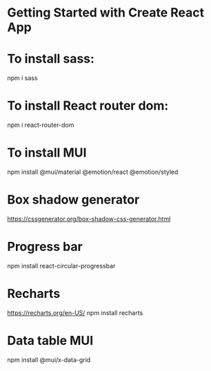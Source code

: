 # Getting Started with Create React App

# To install sass:
npm i sass

# To install React router dom:
npm i react-router-dom

# To install MUI
npm install @mui/material @emotion/react @emotion/styled

# Box shadow generator
https://cssgenerator.org/box-shadow-css-generator.html

# Progress bar

npm install react-circular-progressbar

# Recharts
https://recharts.org/en-US/
npm install recharts

# Data table MUI
npm install @mui/x-data-grid
